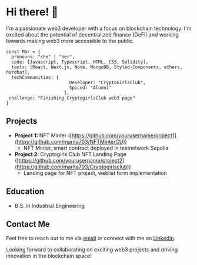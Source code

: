 
# Hi there! 👋

I'm a passionate web3 developer with a focus on blockchain technology. I'm excited about the potential of decentralized finance (DeFi) and working towards making web3 more accessible to the public.

```
const Mar = {
  pronouns: "she" | "her",
  code: [Javascript, Typescript, HTML, CSS, Solidity],
  tools: [React, Next.js, Node, MongoDB, Styled-Components, ethers, hardhat],
  techCommunities: {
                        Developer: "CryptoGirlsClub",
                        Spiced: "Alumni"
                      },
 challenge: "Finishing CryptogirlsClub web3 page"
}

```

## Projects

- **Project 1:** NFT Minter ([https://github.com/yourusername/project1](https://github.com/marita703/NFTMinterCU))
  - NFT Minter, smart contract deployed in testnetwork Sepolia
- **Project 2:** Cryptogirls Club NFT Landing Page ([https://github.com/yourusername/project2](https://github.com/marita703/Cryptogirlsclub))
  - Landing page for NFT project, weblist form implementation

## Education

- B.S. in Industrial Engineering

## Contact Me

Feel free to reach out to me via [email](maramartinez93@gmail.com) or connect with me on [LinkedIn](https://www.linkedin.com/feed/?trk=homepage-basic_google-one-tap-submit).

Looking forward to collaborating on exciting web3 projects and driving innovation in the blockchain space!
